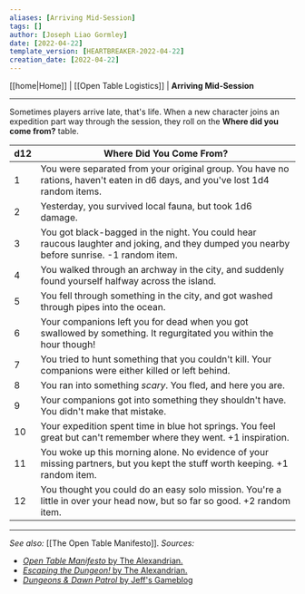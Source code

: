 ```yaml
---
aliases: [Arriving Mid-Session]
tags: []
author: [Joseph Liao Gormley]
date: [2022-04-22]
template_version: [HEARTBREAKER-2022-04-22]
creation_date: [2022-04-22]
---
```

<!-- Home | Character Creation | -->
[[home|Home]] | [[Open Table Logistics]] | **Arriving Mid-Session**
___
Sometimes players arrive late, that's life. When a new character joins an expedition part way through the session, they roll on the **Where did you come from?** table.

| d12 | Where Did You Come From?                                                                                                                  |
| --- | ----------------------------------------------------------------------------------------------------------------------------------------- |
| 1   | You were separated from your original group. You have no rations, haven't eaten in d6 days, and you've lost 1d4 random items.                                        |
| 2   | Yesterday, you survived local fauna, but took 1d6 damage.                                                                                 |
| 3   | You got black-bagged in the night. You could hear raucous laughter and joking, and they dumped you nearby before sunrise. -1 random item. |
| 4   | You walked through an archway in the city, and suddenly found yourself halfway across the island.                                         |
| 5   | You fell through something in the city, and got washed through pipes into the ocean.                                                      |
| 6   | Your companions left you for dead when you got swallowed by something. It regurgitated you within the hour though!                        |
| 7   | You tried to hunt something that you couldn't kill. Your companions were either killed or left behind.                                    |
| 8   | You ran into something *scary*. You fled, and here you are.                                                                               |
| 9   | Your companions got into something they shouldn't have. You didn't make that mistake.                                                     |
| 10  | Your expedition spent time in blue hot springs. You feel great but can't remember where they went. +1 inspiration.                        |
| 11  | You woke up this morning alone. No evidence of your missing partners, but you kept the stuff worth keeping. +1 random item.               |
| 12  | You thought you could do an easy solo mission. You're a little in over your head now, but so far so good. +2 random item.                 |

___
*See also:* [[The Open Table Manifesto]].
*Sources:*
- [*Open Table Manifesto* by The Alexandrian.](https://thealexandrian.net/?p=38643)
- [*Escaping the Dungeon!* by The Alexandrian.](https://thealexandrian.net/wordpress/2149/roleplaying-games/escaping-the-dungeon)
- [*Dungeons & Dawn Patrol* by Jeff's Gameblog](https://jrients.blogspot.com/2008/11/dungeons-dawn-patrol.html)

<!--*References:*
*Source:* -->
<!-- Sources, read more, links, etc. -->
<!-- *Source: Entry by [[Mike Maxin]].* -->
<!-- Leave an empty line at the end, otherwise Exporter complains. -->
